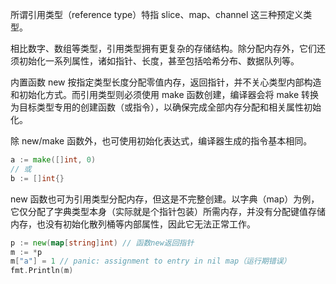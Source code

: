 所谓引用类型（reference type）特指 slice、map、channel 这三种预定义类型。

相比数字、数组等类型，引用类型拥有更复杂的存储结构。除分配内存外，它们还须初始化一系列属性，诸如指针、长度，甚至包括哈希分布、数据队列等。

内置函数 new 按指定类型长度分配零值内存，返回指针，并不关心类型内部构造和初始化方式。而引用类型则必须使用 make 函数创建，编译器会将 make 转换为目标类型专用的创建函数（或指令），以确保完成全部内存分配和相关属性初始化。

除 new/make 函数外，也可使用初始化表达式，编译器生成的指令基本相同。
```go
a := make([]int, 0)
// 或
b := []int{}
```

new 函数也可为引用类型分配内存，但这是不完整创建。以字典（map）为例，它仅分配了字典类型本身（实际就是个指针包装）所需内存，并没有分配键值存储内存，也没有初始化散列桶等内部属性，因此它无法正常工作。
```go
p := new(map[string]int) // 函数new返回指针 
m := *p            
m["a"] = 1 // panic: assignment to entry in nil map（运行期错误） 
fmt.Println(m)
```
